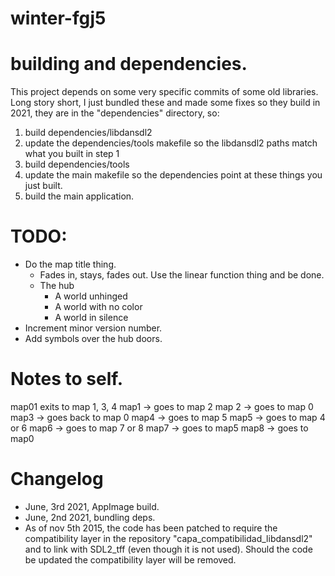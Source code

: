 # winter-fgj5

# building and dependencies.

This project depends on some very specific commits of some old libraries. Long story short, I just bundled these and made some fixes so they build in 2021, they are in the "dependencies" directory, so:

1) build dependencies/libdansdl2
2) update the dependencies/tools makefile so the libdansdl2 paths match what you built in step 1
3) build dependencies/tools
4) update the main makefile so the dependencies point at these things you just built.
5) build the main application.

# TODO:

- Do the map title thing.
	- Fades in, stays, fades out. Use the linear function thing and be done.
	- The hub
		- A world unhinged
		- A world with no color
		- A world in silence
- Increment minor version number.
- Add symbols over the hub doors.

# Notes to self.

map01
	exits to map 1, 3, 4
map1
	-> goes to map 2
	map 2
		-> goes to map 0
map3
	-> goes back to map 0
map4
	-> goes to map 5
	map5
		-> goes to map 4 or 6
	map6
		-> goes to map 7 or 8
	map7
		-> goes to map5
	map8
		-> goes to map0

# Changelog

- June, 3rd 2021, AppImage build.
- June, 2nd 2021, bundling deps.
- As of nov 5th 2015, the code has been patched to require the compatibility layer in the repository "capa_compatibilidad_libdansdl2" and to link with SDL2_tff (even though it is not used). Should the code be updated the compatibility layer will be removed.
